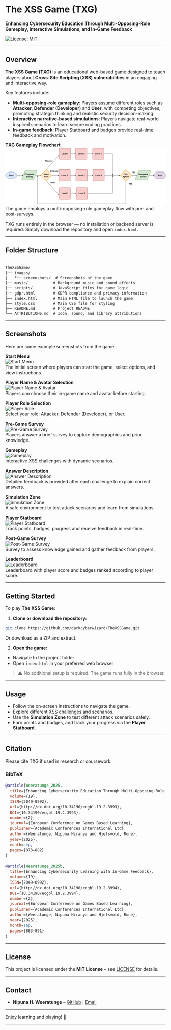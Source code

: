 
# The XSS Game (TXG)

**Enhancing Cybersecurity Education Through Multi-Opposing-Role Gameplay, Interactive Simulations, and In-Game Feedback**

[![License: MIT](https://img.shields.io/badge/License-MIT-yellow.svg)](LICENSE)

---

## Overview

**The XSS Game (TXG)** is an educational web-based game designed to teach players about **Cross-Site Scripting (XSS) vulnerabilities** in an engaging and interactive way. 

Key features include:

- **Multi-opposing-role gameplay**: Players assume different roles such as **Attacker**, **Defender (Developer)** and **User**, with competing objectives, promoting strategic thinking and realistic security decision-making.  
- **Interactive narrative-based simulations**: Players navigate real-world inspired scenarios to learn secure coding practices.  
- **In-game feedback**: Player Statboard and badges provide real-time feedback and motivation. 

**TXG Gameplay Flowchart**  
![TXG Gameplay Flowchart](images/screenshots/TXGV2-Gameflow.png)  
The game employs a multi-opposing-role gameplay flow with pre- and post-surveys.

TXG runs entirely in the browser — no installation or backend server is required. Simply download the repository and open `index.html`.

---

## Folder Structure

```

TheXSSGame/
├── images/
│   └── screenshots/  # Screenshots of the game
├── music/           # Background music and sound effects
├── scripts/         # JavaScript files for game logic
├── gdpr.html        # GDPR compliance and privacy information
├── index.html       # Main HTML file to launch the game
├── style.css        # Main CSS file for styling
├── README.md        # Project README
└── ATTRIBUTIONS.md  # Icon, sound, and library attributions

````

---

## Screenshots

Here are some example screenshots from the game:

**Start Menu**  
![Start Menu](images/screenshots/Start-Menu.png)  
The initial screen where players can start the game, select options, and view instructions.

**Player Name & Avatar Selection**  
![Player Name & Avatar](images/screenshots/Player-Name-Avatar.png)  
Players can choose their in-game name and avatar before starting.

**Player Role Selection**  
![Player Role](images/screenshots/Player-Role.png)  
Select your role: Attacker, Defender (Developer), or User.

**Pre-Game Survey**  
![Pre-Game Survey](images/screenshots/Pre-Game-Survey.png)  
Players answer a brief survey to capture demographics and prior knowledge.

**Gameplay**  
![Gameplay](images/screenshots/Gameplay.png)  
Interactive XSS challenges with dynamic scenarios.

**Answer Description**  
![Answer Description](images/screenshots/Answer-Description.png)  
Detailed feedback is provided after each challenge to explain correct answers.

**Simulation Zone**  
![Simulation Zone](images/screenshots/Sim-Zone.png)  
A safe environment to test attack scenarios and learn from simulations.

**Player Statboard**  
![Player Statboard](images/screenshots/Player-Statboard.png)  
Track points, badges, progress and receive feedback in real-time.

**Post-Game Survey**  
![Post-Game Survey](images/screenshots/Post-Game-Survey.png)  
Survey to assess knowledge gained and gather feedback from players.

**Leaderboard**  
![Leaderboard](images/screenshots/Leaderboard.png)  
Leaderboard with player score and badges ranked according to player score.

---

## Getting Started

To play **The XSS Game**:

1. **Clone or download the repository:**

```bash
git clone https://github.com/darkcyberwizard/TheXSSGame.git
````

Or download as a ZIP and extract.

2. **Open the game:**

* Navigate to the project folder
* Open `index.html` in your preferred web browser

> ⚠️ No additional setup is required. The game runs fully in the browser.

---

## Usage

* Follow the on-screen instructions to navigate the game.
* Explore different XSS challenges and scenarios.
* Use the **Simulation Zone** to test different attack scenarios safely.
* Earn points and badges, and track your progress via the **Player Statboard**.

---

## Citation

Please cite TXG if used in research or coursework:

### BibTeX

```bibtex
@article{Weeratunge_2025,
  title={Enhancing Cybersecurity Education Through Multi-Opposing-Role Gameplay and Simulations},
  volume={19},
  ISSN={2049-0992},
  url={http://dx.doi.org/10.34190/ecgbl.19.2.3993},
  DOI={10.34190/ecgbl.19.2.3993},
  number={2},
  journal={European Conference on Games Based Learning},
  publisher={Academic Conferences International Ltd},
  author={Weeratunge, Nipuna Hiranya and Hjelsvold, Rune},
  year={2025},
  month=sep,
  pages={873–882}
}

@article{Weeratunge_2025b,
  title={Enhancing Cybersecurity Learning with In-Game Feedback},
  volume={19},
  ISSN={2049-0992},
  url={http://dx.doi.org/10.34190/ecgbl.19.2.3994},
  DOI={10.34190/ecgbl.19.2.3994},
  number={2},
  journal={European Conference on Games Based Learning},
  publisher={Academic Conferences International Ltd},
  author={Weeratunge, Nipuna Hiranya and Hjelsvold, Rune},
  year={2025},
  month=sep,
  pages={883–891}
}
```

---

## License

This project is licensed under the **MIT License** – see [LICENSE](LICENSE) for details.

---

## Contact

* **Nipuna H. Weeratunge** – [GitHub](https://github.com/darkcyberwizard) | [Email](mailto:nipuna.h.weeratunge@gmail.com)

---

Enjoy learning and playing! 🚀

---
